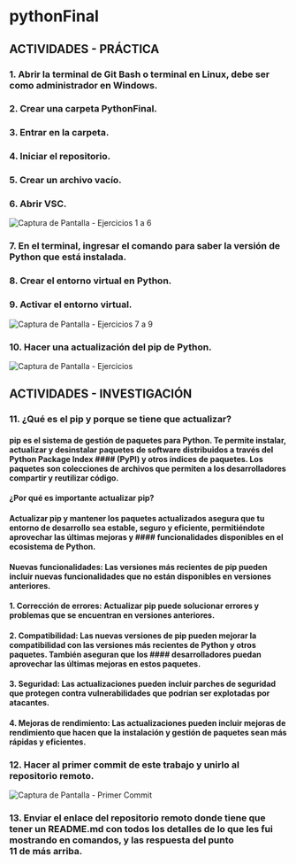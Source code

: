 # pythonFinal
## ACTIVIDADES - PRÁCTICA
### 1. Abrir la terminal de Git Bash o terminal en Linux, debe ser como administrador en Windows.
### 2. Crear una carpeta PythonFinal.
### 3. Entrar en la carpeta.
### 4. Iniciar el repositorio.
### 5. Crear un archivo vacío.
### 6. Abrir VSC.

![Captura de Pantalla - Ejercicios 1 a 6](https://github.com/anaprg05/pythonFinal/assets/167032821/f1efb322-b40e-43b7-b4ba-eca11b116c72)

### 7. En el terminal, ingresar el comando para saber la versión de Python que está instalada.
### 8. Crear el entorno virtual en Python.
### 9. Activar el entorno virtual.

![Captura de Pantalla - Ejercicios 7 a 9](https://github.com/anaprg05/pythonFinal/assets/167032821/8bd6ebf5-c9aa-4e3f-8c9d-d34c5a874d3a)

### 10. Hacer una actualización del pip de Python.

![Captura de Pantalla - Ejercicios ](https://github.com/anaprg05/pythonFinal/assets/167032821/15d12e67-dead-41b0-831a-9cfad6911dc0)

## ACTIVIDADES - INVESTIGACIÓN
### 11. ¿Qué es el pip y porque se tiene que actualizar?
####       pip es el sistema de gestión de paquetes para Python. Te permite instalar, actualizar y desinstalar paquetes de software distribuidos a través del Python Package Index ####   (PyPI) y otros índices de paquetes. Los paquetes son colecciones de archivos que permiten a los desarrolladores compartir y reutilizar código.

####   ¿Por qué es importante actualizar pip?
####   Actualizar pip y mantener los paquetes actualizados asegura que tu entorno de desarrollo sea estable, seguro y eficiente, permitiéndote aprovechar las últimas mejoras y ####   funcionalidades disponibles en el ecosistema de Python.
####   Nuevas funcionalidades: Las versiones más recientes de pip pueden incluir nuevas funcionalidades que no están disponibles en versiones anteriores.

####      1. Corrección de errores: Actualizar pip puede solucionar errores y problemas que se encuentran en versiones anteriores.

####      2. Compatibilidad: Las nuevas versiones de pip pueden mejorar la compatibilidad con las versiones más recientes de Python y otros paquetes. También aseguran que los ####         desarrolladores puedan aprovechar las últimas mejoras en estos paquetes.

####      3. Seguridad: Las actualizaciones pueden incluir parches de seguridad que protegen contra vulnerabilidades que podrían ser explotadas por atacantes.

####      4. Mejoras de rendimiento: Las actualizaciones pueden incluir mejoras de rendimiento que hacen que la instalación y gestión de paquetes sean más rápidas y eficientes.

### 12. Hacer al primer commit de este trabajo y unirlo al repositorio remoto.

![Captura de Pantalla - Primer Commit](https://github.com/anaprg05/pythonFinal/assets/167032821/38f9fcdc-97ca-4ced-8199-92d3458e1402)


### 13. Enviar el enlace del repositorio remoto donde tiene que tener un README.md con todos los detalles de lo que les fui mostrando en comandos, y las respuesta del punto 11 de más arriba.

